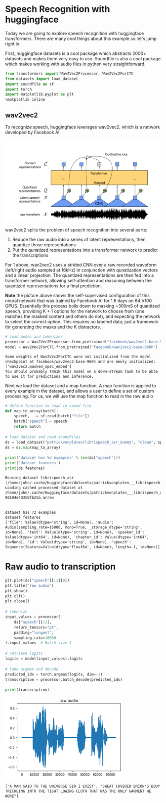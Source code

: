 # Speech Recognition with huggingface

Today we are going to explore speech recognition with huggingface transformers. There are many cool things about this example so let's jump right in.

First, huggingface datasets is a cool package which abstracts 2000+ datasets and makes them very easy to use. Soundfile is also a cool package which makes working with audio files in python very straightforward.


```python
from transformers import Wav2Vec2Processor, Wav2Vec2ForCTC
from datasets import load_dataset
import soundfile as sf
import torch
import matplotlib.pyplot as plt
%matplotlib inline
```

## wav2vec2 

To recognize speech, huggingface leverages wav2vec2, which is a network developed by Facebook AI. 

![alt text](w2v2.png "wav2vec2")

wav2vec2 splits the problem of speech recognition into several parts:

1. Reduce the raw audio into a series of latent representations, then quantize those representations 
2. Put the qunatized representations into a transformer network to predict the transcriptions

For 1 above, wav2vec2 uses a strided CNN over a raw recorded waveform (left/right audio sampled at 16kHz) in conjunction with qunatization vectors and a linear projection. The quantized representations are then fed into a transformer network, allowing self-attention and reasoning between the quantized representations for a final prediction. 

__Note__ the picture above shows the self-supervised configuration of this neural network that was trained by Facebook AI for 1.6 days on 64 V100 GPUS. Essentially this process boils down to masking ~300mS of quantized speech, providing K + 1 options for the network to choose from (one matches the masked content and others do not), and expecting the network to select the correct option. This requires no labeled data; just a framework for generating the masks and the K distractors.


```python
# load model and tokenizer
processor = Wav2Vec2Processor.from_pretrained("facebook/wav2vec2-base-960h")
model = Wav2Vec2ForCTC.from_pretrained("facebook/wav2vec2-base-960h")
```

    Some weights of Wav2Vec2ForCTC were not initialized from the model checkpoint at facebook/wav2vec2-base-960h and are newly initialized: ['wav2vec2.masked_spec_embed']
    You should probably TRAIN this model on a down-stream task to be able to use it for predictions and inference.


Next we load the dataset and a map function. A map function is applied to every example in the dataset, and allows a user to define a set of custom processing. For us, we will use the map function to read in the raw audio


```python
# define function to read in sound file
def map_to_array(batch):
    speech, _ = sf.read(batch["file"])
    batch["speech"] = speech
    return batch

# load dataset and read soundfiles
ds = load_dataset("patrickvonplaten/librispeech_asr_dummy", "clean", split="validation")
ds = ds.map(map_to_array)

print('dataset has %d examples' % len(ds["speech"]))
print('dataset features')
print(ds.features)
```

    Reusing dataset librispeech_asr (/home/john/.cache/huggingface/datasets/patrickvonplaten___librispeech_asr/clean/2.1.0/f2c70a4d03ab4410954901bde48c54b85ca1b7f9bf7d616e7e2a72b5ee6ddbfc)
    Loading cached processed dataset at /home/john/.cache/huggingface/datasets/patrickvonplaten___librispeech_asr/clean/2.1.0/f2c70a4d03ab4410954901bde48c54b85ca1b7f9bf7d616e7e2a72b5ee6ddbfc/cache-80194e40350fb25b.arrow


    dataset has 73 examples
    dataset features
    {'file': Value(dtype='string', id=None), 'audio': Audio(sampling_rate=16000, mono=True, _storage_dtype='string', id=None), 'text': Value(dtype='string', id=None), 'speaker_id': Value(dtype='int64', id=None), 'chapter_id': Value(dtype='int64', id=None), 'id': Value(dtype='string', id=None), 'speech': Sequence(feature=Value(dtype='float64', id=None), length=-1, id=None)}


# Raw audio to transcription


```python
plt.plot(ds["speech"][:1][0])
plt.title("raw audio")
plt.show()
plt.clf()
plt.close()

# tokenize
input_values = processor(
    ds["speech"][:2], 
    return_tensors="pt", 
    padding="longest",
    sampling_rate=16000
).input_values  # Batch size 1

# retrieve logits
logits = model(input_values).logits

# take argmax and decode
predicted_ids = torch.argmax(logits, dim=-1)
transcription = processor.batch_decode(predicted_ids)

print(transcription)
```


    
![png](speech_recognition_files/speech_recognition_7_0.png)
    


    ['A MAN SAID TO THE UNIVERSE SIR I EXIST', "SWEAT COVERED BRION'S BODY TRICKLING INTO THE TIGHT LOWING CLOTH THAT WAS THE ONLY GARMENT HE WORE"]

